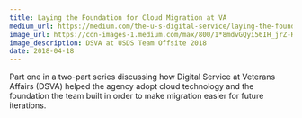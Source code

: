```yaml
---
title: Laying the Foundation for Cloud Migration at VA
medium_url: https://medium.com/the-u-s-digital-service/laying-the-foundation-for-cloud-migration-at-va-7521a152359
image_url: https://cdn-images-1.medium.com/max/800/1*8mdvGQyi56IH_jrZ-HQ-pQ.jpeg
image_description: DSVA at USDS Team Offsite 2018
date: 2018-04-18
---
```

Part one in a two-part series discussing how Digital Service at Veterans Affairs (DSVA) helped the agency adopt cloud technology and the foundation the team built in order to make migration easier for future iterations.
